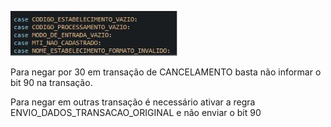 ![image.png](/.attachments/image-8e44c7d0-16a4-42c0-8938-152703be96c0.png)


Para negar por 30 em transação de CANCELAMENTO basta não informar o bit 90 na transação.

Para negar em outras transação é necessário ativar a regra ENVIO_DADOS_TRANSACAO_ORIGINAL e não enviar o bit 90

